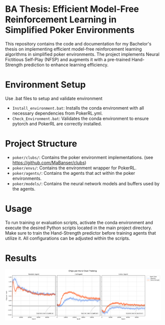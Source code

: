 # BA Thesis: Efficient Model-Free Reinforcement Learning in Simplified Poker Environments

This repository contains the code and documentation for my Bachelor's thesis on implementing efficient model-free reinforcement learning algorithms in simplified poker environments.
The project implements Neural Fictitious Self-Play (NFSP) and augments it with a pre-trained Hand-Strength prediction to enhance learning efficiency.

# Environment Setup

Use .bat files to setup and validate environment

- `Install_environment.bat`: Installs the conda environment with all necessary dependencies from PokerRL.yml.
- `Check_Environment.bat`: Validates the conda environment to ensure pytorch and PokerRL are correctly installed.

# Project Structure

- `poker/clubs/`: Contains the poker environment implementations. (see https://github.com/MaBanser/clubs)
- `poker/envs/`: Contains the environment wrapper for PokerRL.
- `poker/agents/`: Contains the agents that act within the poker environments.
- `poker/models/`: Contains the neural network models and buffers used by the agents.

# Usage
To run training or evaluation scripts, activate the conda environment and execute the desired Python scripts located in the main project directory. Make sure to train the Hand-Strength predictor before training agents that utilize it. All configurations can be adjusted within the scripts.

# Results

![Training results NFSP vs NFSP + Hand-Strength Predictor](docs\chips_compare.png)